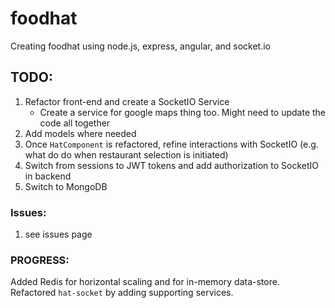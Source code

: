 # foodhat
Creating foodhat using node.js, express, angular, and socket.io


## TODO:
1. Refactor front-end and create a SocketIO Service
   - Create a service for google maps thing too. Might need to update the code all together
2. Add models where needed
3. Once `HatComponent` is refactored, refine interactions with SocketIO (e.g. what do do when restaurant selection is initiated)
4. Switch from sessions to JWT tokens and add authorization to SocketIO in backend
5. Switch to MongoDB

### Issues:
1. see issues page

### PROGRESS:
Added Redis for horizontal scaling and for in-memory data-store. Refactored `hat-socket` by adding supporting services.
